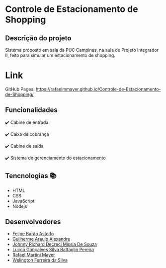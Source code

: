 # Controle de Estacionamento de Shopping

## Descrição do projeto

Sistema proposto em sala da PUC Campinas, na aula de Projeto Integrador II, feito para simular um estacionamento de shopping.

# Link

GitHub Pages: https://rafaelmmayer.github.io/Controle-de-Estacionamento-de-Shopping/

## Funcionalidades

:heavy_check_mark: Cabine de entrada

:heavy_check_mark: Caixa de cobrança

:heavy_check_mark: Cabine de saída

:heavy_check_mark: Sistema de gerenciamento do estacionamento

## Tencnologias :books:

- HTML
- CSS
- JavaScript
- Nodejs

## Desenvolvedores

- [Felipe Barão Astolfo](https://github.com/FelipeBarao)
- [Guilherme Araujo Alexandre](https://github.com/Guilherme-A-A)
- [Johnny Richard Decreci Missia De Souza]()
- [Lucca Gonçalves Silva Battaglin Pereira]()
- [Rafael Martini Mayer](https://github.com/rafaelmmayer)
- [Welington Ferreira da Silva]()


